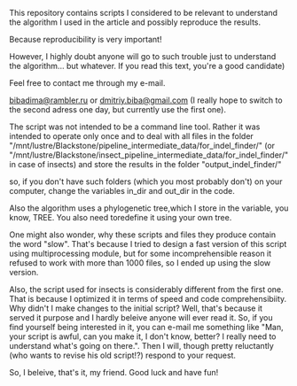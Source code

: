 This repository contains scripts I considered to be relevant to understand the algorithm I used in the article and possibly reproduce the results.

Because reproducibility is very important!

However, I highly doubt anyone will go to such trouble just to understand the algorithm... but whatever. If you read this text, you're a good candidate) 

Feel free to contact me through my e-mail.

bibadima@rambler.ru or dmitriy.biba@gmail.com (I really hope to switch to the second adress one day, but currently use the first one).

The script was not intended to be a command line tool. Rather it was intended to operate only once and to deal with all files in the folder
"/mnt/lustre/Blackstone/pipeline_intermediate_data/for_indel_finder/" (or "/mnt/lustre/Blackstone/insect_pipeline_intermediate_data/for_indel_finder/" in case of insects)
and store the results in the folder
"output_indel_finder/"

so, if you don't have such folders (which you most probably don't) on your computer, change the variables in_dir and out_dir in the code.

Also the algorithm uses a phylogenetic tree,which I store in the variable, you know, TREE. You also need toredefine it using your own tree.

One might also wonder, why these scripts and files they produce contain the word "slow". That's because I tried to design a fast version of this script using multiprocessing module, but for some incomprehensible reason it refused to work with more than 1000 files, so I ended up using the slow version.

Also, the script used for insects is considerably different from the first one. That is because I optimized it in terms of speed and code comprehensibiity. Why didn't I make changes to the initial script? Well, that's because it served it purpose and I hardly beleive anyone will ever read it. So, if you find yourself being interested in it, you can e-mail me something like "Man, your script is awful, can you make it, I don't know, better? I really need to understand what's going on there.". Then I will, though pretty reluctantly (who wants to revise his old script!?) respond to your request.

So, I beleive, that's it, my friend. Good luck and have fun!
